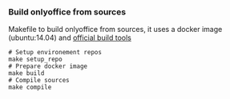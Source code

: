 ### Build onlyoffice from sources

Makefile to build onlyoffice from sources, it uses a docker image (ubuntu:14.04) and [official build tools](https://github.com/ONLYOFFICE/build_tools)

```
# Setup environement repos
make setup_repo
# Prepare docker image
make build
# Compile sources
make compile
```
